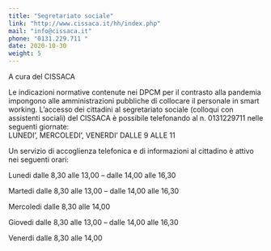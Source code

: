 ```yaml
---
title: "Segretariato sociale"
link: "http://www.cissaca.it/hh/index.php"
mail: "info@cissaca.it"
phone: "0131.229.711 "
date: 2020-10-30
weight: 5
---
```


A cura del CISSACA

Le indicazioni normative contenute nei DPCM per il contrasto alla pandemia impongono alle amministrazioni pubbliche di collocare il personale in smart working. L’accesso dei cittadini al segretariato sociale (colloqui con assistenti sociali) del CISSACA  è possibile telefonando al n. 0131229711 nelle seguenti giornate:<br />
LUNEDI’, MERCOLEDI’, VENERDI’ DALLE 9 ALLE 11

Un servizio di accoglienza telefonica e di informazioni al cittadino è attivo nei seguenti orari:

Lunedi dalle 8,30 alle 13,00 – dalle 14,00 alle 16,30

Martedi dalle 8,30 alle 13,00 – dalle 14,00 alle 16,30

Mercoledi dalle 8,30 alle 14,00

Giovedi dalle 8,30 alle 13,00 – dalle 14,00 alle 16,30

Venerdi dalle 8,30 alle 14,00 


